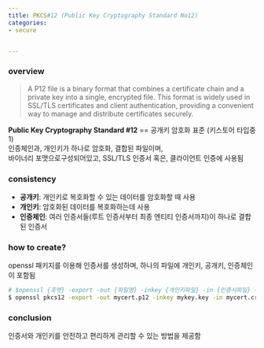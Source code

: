 ```yaml
---
title: PKCS#12 (Public Key Cryptography Standard No12)
categories:
- secure


---
```




### overview
> A P12 file is a binary format that combines a certificate chain and a private key into a single, encrypted file. This format is widely used in SSL/TLS certificates and client authentication, providing a convenient way to manage and distribute certificates securely.

**Public Key Cryptography Standard #12** == 공개키 암호화 표준 (키스토어 타입중 1)<br>
인증체인과, 개인키가 하나로 암호화, 결합된 파일이며,<br>
바이너리 포맷으로구성되어있고, SSL/TLS 인증서 혹은, 클라이언트 인증에 사용됨<br>

### consistency
- **공개키**: 개인키로 복호화할 수 있는 데이터를 암호화할 때 사용<br>
- **개인키**: 암호화된 데이터를 복호화하는데 사용<br>
- **인증체인**: 여러 인증서들(루트 인증서부터 최종 엔티티 인증서까지)이 하나로 결합된 인증서<br>


### how to create?
openssl 패키지를 이용해 인증서를 생성하며, 하나의 파일에 개인키, 공개키, 인증체인이 포함됨

```bash
# $openssl {포맷} -export -out {파일명} -inkey {개인키파일} -in {인증서파일} -certfile {인증서체인파일}
$ openssl pkcs12 -export -out mycert.p12 -inkey mykey.key -in mycert.crt -certfile mychain.crt
```

### conclusion

인증서와 개인키를 안전하고 편리하게 관리할 수 있는 방법을 제공함

